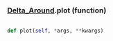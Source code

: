 ### [Delta_Around](Delta_Around.md).plot (function)


```py

def plot(self, *args, **kwargs)

```


